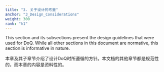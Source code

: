 ```yaml
---
title: "3. 关于设计的考量"
anchor: "3_Design_Considerations"
weight: 300
rank: "h1"
---
```


This section and its subsections present the design guidelines that were used for DoQ. While all other sections in this document are normative, this section is informative in nature.

本章及其子章节介绍了设计DoQ时所遵循的方针。本文档的其他章节都是规范性的，而本章的内容是资料性的。
